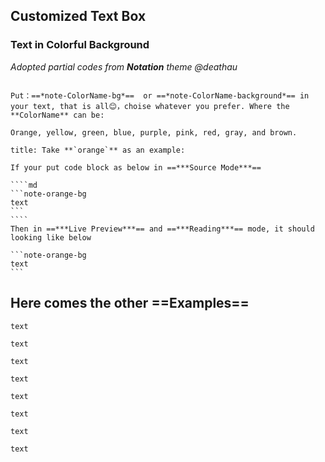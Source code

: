 ## Customized Text Box
### Text in Colorful Background
*Adopted partial codes from **Notation** theme @deathau*

```ad-todo

Put：==*note-ColorName-bg*==  or ==*note-ColorName-background*== in your text, that is all😊，choise whatever you prefer. Where the **ColorName** can be:

Orange, yellow, green, blue, purple, pink, red, gray, and brown.

```

`````ad-example
title: Take **`orange`** as an example:

If your put code block as below in ==***Source Mode***==

````md
```note-orange-bg
text
```
````
Then in ==***Live Preview***== and ==***Reading***== mode, it should looking like below

```note-orange-bg
text
```
`````

## Here comes the other **==Examples==**

```note-yellow-bg
text
```

```note-green-bg
text
```

```note-blue-bg
text
```

```note-purple-bg
text
```

```note-pink-bg
text
```

```note-red-bg
text
```

```note-gray-bg
text
```

```note-brown-bg
text
```
